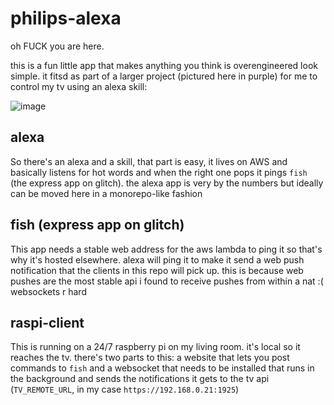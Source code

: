 # philips-alexa

oh FUCK you are here.

this is a fun little app that makes anything you think is overengineered look simple. it fitsd as part of a larger project (pictured here in purple) for me to control my tv using an alexa skill:

![image](https://user-images.githubusercontent.com/11539094/69908094-72eaa500-13da-11ea-8cd9-3dc7c8815371.png)

## alexa

So there's an alexa and a skill, that part is easy, it lives on AWS and basically listens for hot words and when the right one pops it pings `fish` (the express app on glitch). the alexa app is very by the numbers but ideally can be moved here in a monorepo-like fashion

## fish (express app on glitch)

This app needs a stable web address for the aws lambda to ping it so that's why it's hosted elsewhere. alexa will ping it to make it send a web push notification that the clients in this repo will pick up. this is because web pushes are the most stable api i found to receive pushes from within a nat :( websockets r hard

## raspi-client

This is running on a 24/7 raspberry pi on my living room. it's local so it reaches the tv. there's two parts to this: a website that lets you post commands to `fish` and a websocket that needs to be installed that runs in the background and sends the notifications it gets to the tv api (`TV_REMOTE_URL`, in my case `https://192.168.0.21:1925`)
